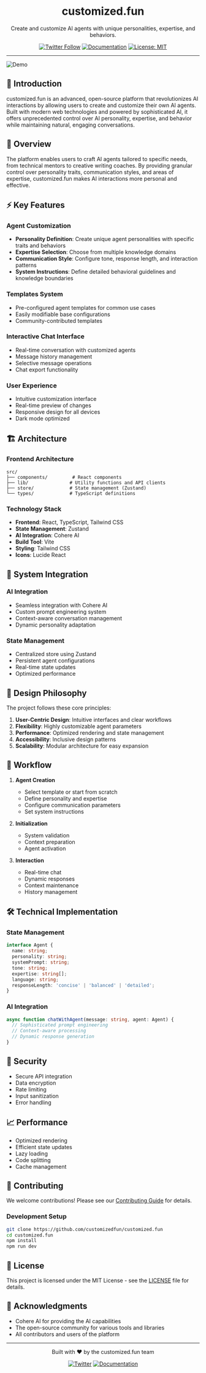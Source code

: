 <div align="center">
  <h1>customized.fun</h1>
  <p>Create and customize AI agents with unique personalities, expertise, and behaviors.</p>

  [![Twitter Follow](https://img.shields.io/twitter/follow/customizedotfun?style=social)](https://x.com/customizedotfun)
  [![Documentation](https://img.shields.io/badge/docs-gitbook-blue)](https://customized-fun.gitbook.io/customized.fun/)
  [![License: MIT](https://img.shields.io/badge/License-MIT-yellow.svg)](https://opensource.org/licenses/MIT)
</div>

---

![Demo](https://res.cloudinary.com/dtm10i7bj/image/upload/v1736206409/demo_screenshot.png)

## 🌟 Introduction

customized.fun is an advanced, open-source platform that revolutionizes AI interactions by allowing users to create and customize their own AI agents. Built with modern web technologies and powered by sophisticated AI, it offers unprecedented control over AI personality, expertise, and behavior while maintaining natural, engaging conversations.

## 🎯 Overview

The platform enables users to craft AI agents tailored to specific needs, from technical mentors to creative writing coaches. By providing granular control over personality traits, communication styles, and areas of expertise, customized.fun makes AI interactions more personal and effective.

## ⚡ Key Features

### Agent Customization
- **Personality Definition**: Create unique agent personalities with specific traits and behaviors
- **Expertise Selection**: Choose from multiple knowledge domains
- **Communication Style**: Configure tone, response length, and interaction patterns
- **System Instructions**: Define detailed behavioral guidelines and knowledge boundaries

### Templates System
- Pre-configured agent templates for common use cases
- Easily modifiable base configurations
- Community-contributed templates

### Interactive Chat Interface
- Real-time conversation with customized agents
- Message history management
- Selective message operations
- Chat export functionality

### User Experience
- Intuitive customization interface
- Real-time preview of changes
- Responsive design for all devices
- Dark mode optimized

## 🏗️ Architecture

### Frontend Architecture
```
src/
├── components/         # React components
├── lib/               # Utility functions and API clients
├── store/             # State management (Zustand)
└── types/             # TypeScript definitions
```

### Technology Stack
- **Frontend**: React, TypeScript, Tailwind CSS
- **State Management**: Zustand
- **AI Integration**: Cohere AI
- **Build Tool**: Vite
- **Styling**: Tailwind CSS
- **Icons**: Lucide React

## 🔧 System Integration

### AI Integration
- Seamless integration with Cohere AI
- Custom prompt engineering system
- Context-aware conversation management
- Dynamic personality adaptation

### State Management
- Centralized store using Zustand
- Persistent agent configurations
- Real-time state updates
- Optimized performance

## 🎨 Design Philosophy

The project follows these core principles:
1. **User-Centric Design**: Intuitive interfaces and clear workflows
2. **Flexibility**: Highly customizable agent parameters
3. **Performance**: Optimized rendering and state management
4. **Accessibility**: Inclusive design patterns
5. **Scalability**: Modular architecture for easy expansion

## 🔄 Workflow

1. **Agent Creation**
   - Select template or start from scratch
   - Define personality and expertise
   - Configure communication parameters
   - Set system instructions

2. **Initialization**
   - System validation
   - Context preparation
   - Agent activation

3. **Interaction**
   - Real-time chat
   - Dynamic responses
   - Context maintenance
   - History management

## 🛠️ Technical Implementation

### State Management
```typescript
interface Agent {
  name: string;
  personality: string;
  systemPrompt: string;
  tone: string;
  expertise: string[];
  language: string;
  responseLength: 'concise' | 'balanced' | 'detailed';
}
```

### AI Integration
```typescript
async function chatWithAgent(message: string, agent: Agent) {
  // Sophisticated prompt engineering
  // Context-aware processing
  // Dynamic response generation
}
```

## 🔐 Security

- Secure API integration
- Data encryption
- Rate limiting
- Input sanitization
- Error handling

## 📈 Performance

- Optimized rendering
- Efficient state updates
- Lazy loading
- Code splitting
- Cache management

## 🤝 Contributing

We welcome contributions! Please see our [Contributing Guide](CONTRIBUTING.md) for details.

### Development Setup
```bash
git clone https://github.com/customizedfun/customized.fun
cd customized.fun
npm install
npm run dev
```

## 📄 License

This project is licensed under the MIT License - see the [LICENSE](LICENSE) file for details.

## 🌟 Acknowledgments

- Cohere AI for providing the AI capabilities
- The open-source community for various tools and libraries
- All contributors and users of the platform

---

<div align="center">
  <p>Built with ❤️ by the customized.fun team</p>
  
  [![Twitter](https://img.shields.io/badge/Twitter-1DA1F2?style=for-the-badge&logo=twitter&logoColor=white)](https://x.com/customizedotfun)
  [![Documentation](https://img.shields.io/badge/Documentation-000000?style=for-the-badge&logo=gitbook&logoColor=white)](https://customized-fun.gitbook.io/customized.fun/)
</div>